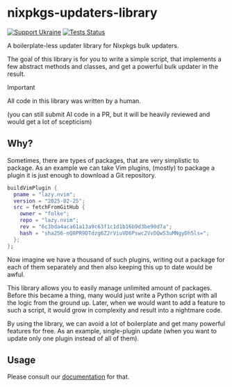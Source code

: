 # nixpkgs-updaters-library

[![Support Ukraine](https://badgen.net/badge/support/UKRAINE/?color=0057B8&labelColor=FFD700)](https://www.gov.uk/government/news/ukraine-what-you-can-do-to-help)
[![Tests Status](https://github.com/PerchunPak/nixpkgs-updaters-library/actions/workflows/test.yml/badge.svg?branch=main)](https://github.com/PerchunPak/nixpkgs-updaters-library/actions?query=workflow%3Atest)

A boilerplate-less updater library for Nixpkgs bulk updaters.

The goal of this library is for you to write a simple script, that implements
a few abstract methods and classes, and get a powerful bulk updater in the
result.

> [!IMPORTANT]
> All code in this library was written by a human.
>
> (you can still submit AI code in a PR, but it will be heavily reviewed and
> would get a lot of scepticism)

## Why?

Sometimes, there are types of packages, that are very simplistic to package. As
an example we can take Vim plugins, (mostly) to package a plugin it is just
enough to download a Git repository.

```nix
buildVimPlugin {
  pname = "lazy.nvim";
  version = "2025-02-25";
  src = fetchFromGitHub {
    owner = "folke";
    repo = "lazy.nvim";
    rev = "6c3bda4aca61a13a9c63f1c1d1b16b9d3be90d7a";
    hash = "sha256-nQ8PR9DTdzg6Z2rViuVD6Pswc2VvDQwS3uMNgyDh5ls=";
  };
};
```

Now imagine we have a thousand of such plugins, writing out a package for each
of them separately and then also keeping this up to date would be awful.

This library allows you to easily manage unlimited amount of packages. Before
this became a thing, many would just write a Python script with all the logic
from the ground up. Later, when we would want to add a feature to such
a script, it would grow in complexity and result into a nightmare code.

By using the library, we can avoid a lot of boilerplate and get many powerful
features for free. As an example, single-plugin update (when you want to update
only one plugin instead of all of them).

## Usage

Please consult our [documentation] for that.

<!-- TODO -->
[documentation]: https://example.com
